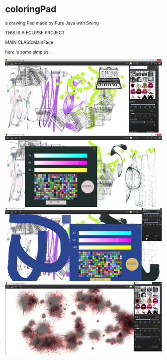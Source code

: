 # coloringPad
a drawing Pad made by Pure Java with Swing

THIS IS A ECLIPSE PROJECT

MAIN CLASS:MainFace


here is some simples.

![image](https://raw.githubusercontent.com/735254599/coloringPad/master/simple/1.jpg)
![image](https://raw.githubusercontent.com/735254599/coloringPad/master/simple/2.jpg)
![image](https://raw.githubusercontent.com/735254599/coloringPad/master/simple/3.jpg)
![image](https://raw.githubusercontent.com/735254599/coloringPad/master/simple/4.jpg)
